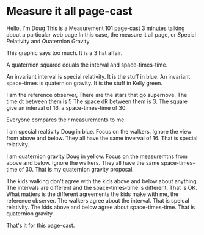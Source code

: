 # Measure it all page-cast

Hello, I'm Doug
This is a Measurement 101 page-cast
3 minutes talking about a particular web page
In this case, the measure it all page,
or *S*pecial *R*elativity and *Q*uaternion *G*ravity

This graphic says too much.
It is a 3 hat affair.

A quaternion squared equals
the interval and space-times-time.

An invariant interval is special relativity.
It is the stuff in blue.
An invariant space-times is quaternion gravity.
It is the stuff in Kelly green.

I am the reference observer,
There are the stars that go supernove.
The time dt between them is 5
The space dR between them is 3.
The square give an interval of 16,
a space-times-time of 30.

Everyone compares their measurements to me.

I am special realtivity Doug in blue.
Focus on the walkers.
Ignore the view from above and below.
They all have the same inverval of 16.
That is special relativity.

I am quaternion gravity Doug in yellow.
Focus on the measuremtns from above and below.
Ignore the walkers.
They all have the same space-times-time of 30.
That is my quaternion gravity proposal.

The kids walking don't agree with the 
kids above and below about anything.
The intervals are different 
and the space-times-time is different.
That is OK.
What matters is the different agreements
the kids make with me, the reference observer.
The walkers agree about the interval.
That is speical relativity.
The kids above and below agree about space-times-time.
That is quaternion gravity.

That's it for this page-cast.
